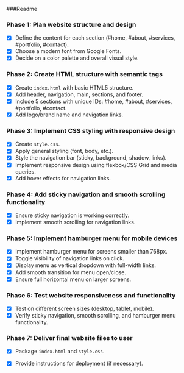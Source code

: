 ###Readme 

### Phase 1: Plan website structure and design
- [x] Define the content for each section (#home, #about, #services, #portfolio, #contact).
- [x] Choose a modern font from Google Fonts.
- [x] Decide on a color palette and overall visual style.

### Phase 2: Create HTML structure with semantic tags
- [x] Create `index.html` with basic HTML5 structure.
- [x] Add header, navigation, main, sections, and footer.
- [x] Include 5 sections with unique IDs: #home, #about, #services, #portfolio, #contact.
- [x] Add logo/brand name and navigation links.

### Phase 3: Implement CSS styling with responsive design
- [x] Create `style.css`.
- [x] Apply general styling (font, body, etc.).
- [x] Style the navigation bar (sticky, background, shadow, links).
- [x] Implement responsive design using flexbox/CSS Grid and media queries.
- [x] Add hover effects for navigation links.

### Phase 4: Add sticky navigation and smooth scrolling functionality
- [x] Ensure sticky navigation is working correctly.
- [x] Implement smooth scrolling for navigation links.

### Phase 5: Implement hamburger menu for mobile devices
- [x] Implement hamburger menu for screens smaller than 768px.
- [x] Toggle visibility of navigation links on click.
- [x] Display menu as vertical dropdown with full-width links.
- [x] Add smooth transition for menu open/close.
- [x] Ensure full horizontal menu on larger screens.

### Phase 6: Test website responsiveness and functionality
- [x] Test on different screen sizes (desktop, tablet, mobile).
- [x] Verify sticky navigation, smooth scrolling, and hamburger menu functionality.

### Phase 7: Deliver final website files to user
- [x] Package `index.html` and `style.css`.
- [x] Provide instructions for deployment (if necessary).

